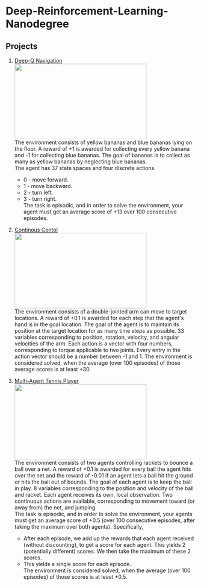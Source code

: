 # Deep-Reinforcement-Learning-Nanodegree

[image1]: https://user-images.githubusercontent.com/10624937/42135619-d90f2f28-7d12-11e8-8823-82b970a54d7e.gif "Trained Agent" 
[image2]: https://user-images.githubusercontent.com/10624937/43851024-320ba930-9aff-11e8-8493-ee547c6af349.gif "Trained Agent" 
[image3]: https://user-images.githubusercontent.com/10624937/42135623-e770e354-7d12-11e8-998d-29fc74429ca2.gif "Trained Agent" 


## Projects 
1. [Deep-Q Navigation](https://github.com/Rixant/Deep-Reinforcement-Learning-Nanodegree/tree/main/Project%201%20-%20Navigation)\
<img src="https://user-images.githubusercontent.com/10624937/42135619-d90f2f28-7d12-11e8-8823-82b970a54d7e.gif" width="350" height="200">\
The environment consists of yellow bananas and blue bananas lying on the floor. A reward of +1 is awarded for collecting every yellow banana and -1 for collecting blue bananas. The goal of bananas is to collect as many as yellow bananas by neglecting blue bananas.\
The agent has 37 state spaces and four discrete actions.
    - 0 - move forward.
    - 1 - move backward.
    - 2 - turn left.
    - 3 - turn right.\
The task is episodic, and in order to solve the environment, your agent must get an average score of +13 over 100 consecutive episodes.


2. [Continous Contol](https://github.com/Rixant/Deep-Reinforcement-Learning-Nanodegree/tree/main/Project%202%20-%20Continous%20Control)\
<img src="https://user-images.githubusercontent.com/10624937/43851024-320ba930-9aff-11e8-8493-ee547c6af349.gif" width="350" height="200">\
The environment consists of a double-jointed arm can move to target locations. A reward of +0.1 is awarded for each step that the agent's hand is in the goal location. The goal of the agent is to maintain its position at the target location for as many time steps as possible. 33 variables corresponding to position, rotation, velocity, and angular velocities of the arm. Each action is a vector with four numbers, corresponding to torque applicable to two joints. Every entry in the action vector should be a number between -1 and 1.
The environment is considered solved, when the average (over 100 episodes) of those average scores is at least +30. 


3. [Multi-Agent Tennis Player](https://github.com/Rixant/Deep-Reinforcement-Learning-Nanodegree/tree/main/Project%203%20-%20MultiAgent%20Tennis)\
<img src="https://user-images.githubusercontent.com/10624937/42135623-e770e354-7d12-11e8-998d-29fc74429ca2.gif" width="350" height="200">\
The environment consists of two agents controlling rackets to bounce a ball over a net. A reward of +0.1 is awarded for every ball the agent hits over the net and the reward of -0.01 if an agent lets a ball hit the ground or hits the ball out of bounds. The goal of each agent is to keep the ball in play. 8 variables corresponding to the position and velocity of the ball and racket. Each agent receives its own, local observation. Two continuous actions are available, corresponding to movement toward (or away from) the net, and jumping.\
The task is episodic, and in order to solve the environment, your agents must get an average score of +0.5 (over 100 consecutive episodes, after taking the maximum over both agents). Specifically,
    - After each episode, we add up the rewards that each agent received (without discounting), to get a score for each agent. This yields 2 (potentially different) scores. We then take the maximum of these 2 scores.
    - This yields a single score for each episode.\
 The environment is considered solved, when the average (over 100 episodes) of those scores is at least +0.5.
